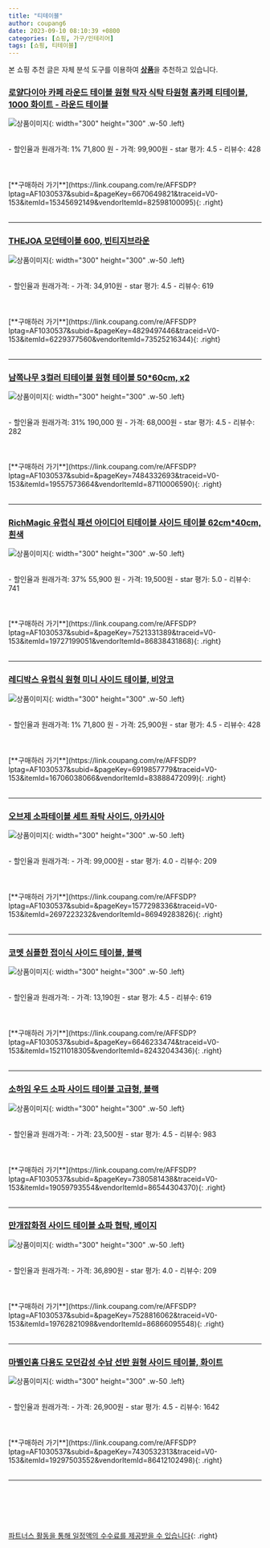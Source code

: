 ```yaml
---
title: "티테이블"
author: coupang6
date: 2023-09-10 08:10:39 +0800
categories: [쇼핑, 가구/인테리어]
tags: [쇼핑, 티테이블]
---
```


본 쇼핑 추천 글은 자체 분석 도구를 이용하여 [**상품**](https://link.coupang.com/a/bao1ui)을 추천하고 있습니다.

### [로얄다이아 카페 라운드 테이블 원형 탁자 식탁 타원형 홈카페 티테이블, 1000 화이트 - 라운드 테이블](https://link.coupang.com/re/AFFSDP?lptag=AF1030537&subid=&pageKey=6670649821&traceid=V0-153&itemId=15345692149&vendorItemId=82598100095)

![상품이미지](https://thumbnail7.coupangcdn.com/thumbnails/remote/230x230ex/image/vendor_inventory/d394/8bf36f09b106a8ec4e12face224406a197488757babf0d795e243ba63e5b.jpg){: width="300" height="300" .w-50 .left}


<br>
- 할인율과 원래가격: 1%  71,800   원
- 가격: 99,900원
- star 평가: 4.5
- 리뷰수: 428
<br>
<br>
<br>
<br>
[**구매하러 가기**](https://link.coupang.com/re/AFFSDP?lptag=AF1030537&subid=&pageKey=6670649821&traceid=V0-153&itemId=15345692149&vendorItemId=82598100095){: .right}
<br>
<br>

---

### [THEJOA 모던테이블 600, 빈티지브라운](https://link.coupang.com/re/AFFSDP?lptag=AF1030537&subid=&pageKey=4829497446&traceid=V0-153&itemId=6229377560&vendorItemId=73525216344)

![상품이미지](https://thumbnail7.coupangcdn.com/thumbnails/remote/230x230ex/image/rs_quotation_api/sbjm05re/f8ccf7e0a63e4a07937bc8284894fbc7.jpg){: width="300" height="300" .w-50 .left}


<br>
- 할인율과 원래가격: 
- 가격: 34,910원
- star 평가: 4.5
- 리뷰수: 619
<br>
<br>
<br>
<br>
[**구매하러 가기**](https://link.coupang.com/re/AFFSDP?lptag=AF1030537&subid=&pageKey=4829497446&traceid=V0-153&itemId=6229377560&vendorItemId=73525216344){: .right}
<br>
<br>

---

### [남쪽나무 3컬러 티테이블 원형 테이블 50*60cm, x2](https://link.coupang.com/re/AFFSDP?lptag=AF1030537&subid=&pageKey=7484332693&traceid=V0-153&itemId=19557573664&vendorItemId=87110006590)

![상품이미지](https://thumbnail6.coupangcdn.com/thumbnails/remote/230x230ex/image/vendor_inventory/b8f0/72ae95cf822c18bacc93ce751e2a09ddc0d4d3d830b0420b9b9fe1f32731.jpg){: width="300" height="300" .w-50 .left}


<br>
- 할인율과 원래가격: 31%  190,000   원
- 가격: 68,000원
- star 평가: 4.5
- 리뷰수: 282
<br>
<br>
<br>
<br>
[**구매하러 가기**](https://link.coupang.com/re/AFFSDP?lptag=AF1030537&subid=&pageKey=7484332693&traceid=V0-153&itemId=19557573664&vendorItemId=87110006590){: .right}
<br>
<br>

---

### [RichMagic 유럽식 패션 아이디어 티테이블 사이드 테이블 62cm*40cm, 흰색](https://link.coupang.com/re/AFFSDP?lptag=AF1030537&subid=&pageKey=7521331389&traceid=V0-153&itemId=19727199051&vendorItemId=86838431868)

![상품이미지](https://thumbnail7.coupangcdn.com/thumbnails/remote/230x230ex/image/vendor_inventory/5b91/1418110b71047bd6e430ace5e87d0cb715f1e5e746a82d8c749be58f11aa.jpg){: width="300" height="300" .w-50 .left}


<br>
- 할인율과 원래가격: 37%  55,900   원
- 가격: 19,500원
- star 평가: 5.0
- 리뷰수: 741
<br>
<br>
<br>
<br>
[**구매하러 가기**](https://link.coupang.com/re/AFFSDP?lptag=AF1030537&subid=&pageKey=7521331389&traceid=V0-153&itemId=19727199051&vendorItemId=86838431868){: .right}
<br>
<br>

---

### [레디박스 유럽식 원형 미니 사이드 테이블, 비앙코](https://link.coupang.com/re/AFFSDP?lptag=AF1030537&subid=&pageKey=6919857779&traceid=V0-153&itemId=16706038066&vendorItemId=83888472099)

![상품이미지](https://thumbnail7.coupangcdn.com/thumbnails/remote/230x230ex/image/vendor_inventory/5a9f/2efc85d1840ff882daf9a7af7492060fb64d13fa33e5fac063c902054b51.jpg){: width="300" height="300" .w-50 .left}


<br>
- 할인율과 원래가격: 1%  71,800   원
- 가격: 25,900원
- star 평가: 4.5
- 리뷰수: 428
<br>
<br>
<br>
<br>
[**구매하러 가기**](https://link.coupang.com/re/AFFSDP?lptag=AF1030537&subid=&pageKey=6919857779&traceid=V0-153&itemId=16706038066&vendorItemId=83888472099){: .right}
<br>
<br>

---

### [오브제 소파테이블 세트 좌탁 사이드, 아카시아](https://link.coupang.com/re/AFFSDP?lptag=AF1030537&subid=&pageKey=1577298336&traceid=V0-153&itemId=2697223232&vendorItemId=86949283826)

![상품이미지](https://thumbnail8.coupangcdn.com/thumbnails/remote/230x230ex/image/vendor_inventory/d83d/1bdd8a7664526e93a6960f9c73d87b563b5eb53bd24c0e094fef52cde3e7.jpg){: width="300" height="300" .w-50 .left}


<br>
- 할인율과 원래가격: 
- 가격: 99,000원
- star 평가: 4.0
- 리뷰수: 209
<br>
<br>
<br>
<br>
[**구매하러 가기**](https://link.coupang.com/re/AFFSDP?lptag=AF1030537&subid=&pageKey=1577298336&traceid=V0-153&itemId=2697223232&vendorItemId=86949283826){: .right}
<br>
<br>

---

### [코멧 심플한 접이식 사이드 테이블, 블랙](https://link.coupang.com/re/AFFSDP?lptag=AF1030537&subid=&pageKey=6646233474&traceid=V0-153&itemId=15211018305&vendorItemId=82432043436)

![상품이미지](https://thumbnail9.coupangcdn.com/thumbnails/remote/230x230ex/image/retail/images/5308493879182840-cd0f7391-080b-4045-ab2f-ded59d798506.png){: width="300" height="300" .w-50 .left}


<br>
- 할인율과 원래가격: 
- 가격: 13,190원
- star 평가: 4.5
- 리뷰수: 619
<br>
<br>
<br>
<br>
[**구매하러 가기**](https://link.coupang.com/re/AFFSDP?lptag=AF1030537&subid=&pageKey=6646233474&traceid=V0-153&itemId=15211018305&vendorItemId=82432043436){: .right}
<br>
<br>

---

### [소하임 우드 소파 사이드 테이블 고급형, 블랙](https://link.coupang.com/re/AFFSDP?lptag=AF1030537&subid=&pageKey=7380581438&traceid=V0-153&itemId=19059793554&vendorItemId=86544304370)

![상품이미지](https://thumbnail7.coupangcdn.com/thumbnails/remote/230x230ex/image/vendor_inventory/cf9f/86356fe17636bc34611d8378cf7c45578a53a510fd37a53cd6bea888a08b.jpg){: width="300" height="300" .w-50 .left}


<br>
- 할인율과 원래가격: 
- 가격: 23,500원
- star 평가: 4.5
- 리뷰수: 983
<br>
<br>
<br>
<br>
[**구매하러 가기**](https://link.coupang.com/re/AFFSDP?lptag=AF1030537&subid=&pageKey=7380581438&traceid=V0-153&itemId=19059793554&vendorItemId=86544304370){: .right}
<br>
<br>

---

### [만개잡화점 사이드 테이블 쇼파 협탁, 베이지](https://link.coupang.com/re/AFFSDP?lptag=AF1030537&subid=&pageKey=7528816062&traceid=V0-153&itemId=19762821098&vendorItemId=86866095548)

![상품이미지](https://thumbnail7.coupangcdn.com/thumbnails/remote/230x230ex/image/vendor_inventory/2351/846ffbe23acbd8c7a8048203e76fe6b607525cc5a28a1e8788d2febc9b1e.jpg){: width="300" height="300" .w-50 .left}


<br>
- 할인율과 원래가격: 
- 가격: 36,890원
- star 평가: 4.0
- 리뷰수: 209
<br>
<br>
<br>
<br>
[**구매하러 가기**](https://link.coupang.com/re/AFFSDP?lptag=AF1030537&subid=&pageKey=7528816062&traceid=V0-153&itemId=19762821098&vendorItemId=86866095548){: .right}
<br>
<br>

---

### [마벨인홈 다용도 모던감성 수납 선반 원형 사이드 테이블, 화이트](https://link.coupang.com/re/AFFSDP?lptag=AF1030537&subid=&pageKey=7430532313&traceid=V0-153&itemId=19297503552&vendorItemId=86412102498)

![상품이미지](https://thumbnail10.coupangcdn.com/thumbnails/remote/230x230ex/image/vendor_inventory/de9c/36f076d3ba1542696e49442f7962ff52189471db1eb80f05f1bfa733ddd5.jpg){: width="300" height="300" .w-50 .left}


<br>
- 할인율과 원래가격: 
- 가격: 26,900원
- star 평가: 4.5
- 리뷰수: 1642
<br>
<br>
<br>
<br>
[**구매하러 가기**](https://link.coupang.com/re/AFFSDP?lptag=AF1030537&subid=&pageKey=7430532313&traceid=V0-153&itemId=19297503552&vendorItemId=86412102498){: .right}
<br>
<br>

---
<br><br><br><br><br> [파트너스 활동을 통해 일정액의 수수료를 제공받을 수 있습니다](https://link.coupang.com/a/bao1ui){: .right}